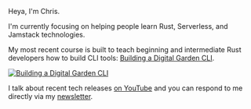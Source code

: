 Heya, I'm Chris.

I'm currently focusing on helping people learn Rust, Serverless, and Jamstack technologies.

My most recent course is built to teach beginning and intermediate Rust developers how to build CLI tools: [Building a Digital Garden CLI](https://egghead.io/courses/creating-a-digital-garden-cli-with-rust-34b8?af=7h4hd0).

[![Building a Digital Garden CLI](https://user-images.githubusercontent.com/551247/116525691-a3639680-a88d-11eb-894f-45c3149a32ce.png)](https://egghead.io/courses/creating-a-digital-garden-cli-with-rust-34b8?af=7h4hd0)

I talk about recent tech releases [on YouTube](https://www.youtube.com/playlist?list=PLWtPciJ1UMuCHtRbg-XCaKu_phqI7sb6K) and you can respond to me directly via my [newsletter](https://chris-biscardi.ck.page/04c24646a3).
